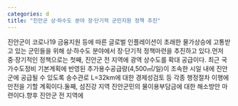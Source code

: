 ```yaml
---
categories: d
title: "진안군 상⸱하수도 분야 장⸱단기적 군민지원 정책 추진"
---
```

진안군이 코로나19 금융지원 등에 따른 글로벌 인플레이션이 초래한 물가상승에 고통받고 있는 군민들을 위해 상⸱하수도 분야에서 장⸱단기적 정책마련을 추진하고 있다.먼저 중⸱장기적인 정책으로는 첫째, 진안군 전 지역에 광역 상수도를 확대 공급이다. 최근 국가수도정비 기본계획에 반영된 추가용수공급량(4,500㎥/일)이 조속한 시일 내에 진안군에 공급될 수 있도록 송수관로 L=32km에 대한 경제성검토 등 각종 행정절차 이행에 만전을 기할 계획이다.둘째, 섬진강 지역 진안군민의 물이용부담금에 대한 해소방안 마련이다.향후 진안군 전 지역에